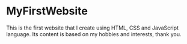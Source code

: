 # MyFirstWebsite
This is the first website that I create using HTML, CSS and JavaScript language. Its content is based on my hobbies and interests, thank you.
